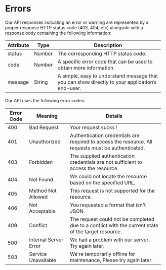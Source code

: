 # Errors

Our API responses indicating an error or warning are represented by a proper response HTTP status code (403, 404, etc) alongside with a response body containing the following information:

Attribute	| Type | Description
--------- | ---- | ------------
status |	Number | The corresponding HTTP status code.
code |	Number | A specific error code that can be used to obtain more information.
message	| String | A simple, easy to understand message that you can show directly to your application’s end-user.

Our API uses the following error codes:

Error Code | Meaning | Details
---------- | ------- | -----
400 | Bad Request | Your request sucks !
401 | Unauthorized | Authentication credentials are required to access the resource. All requests must be authenticated.
403 | Forbidden | The supplied authentication credentials are not sufficient to access the resource.
404 | Not Found |  We could not locate the resource based on the specified URL.
405 | Method Not Allowed | This request is not supported for the resource.
406 | Not Acceptable | You requested a format that isn't JSON.
409 | Conflict | The request could not be completed due to a conflict with the current state of the target resource.
500 | Internal Server Error | We had a problem with our server. Try again later.
503 | Service Unavailable | We're temporarily offline for maintenance, Please try again later.
